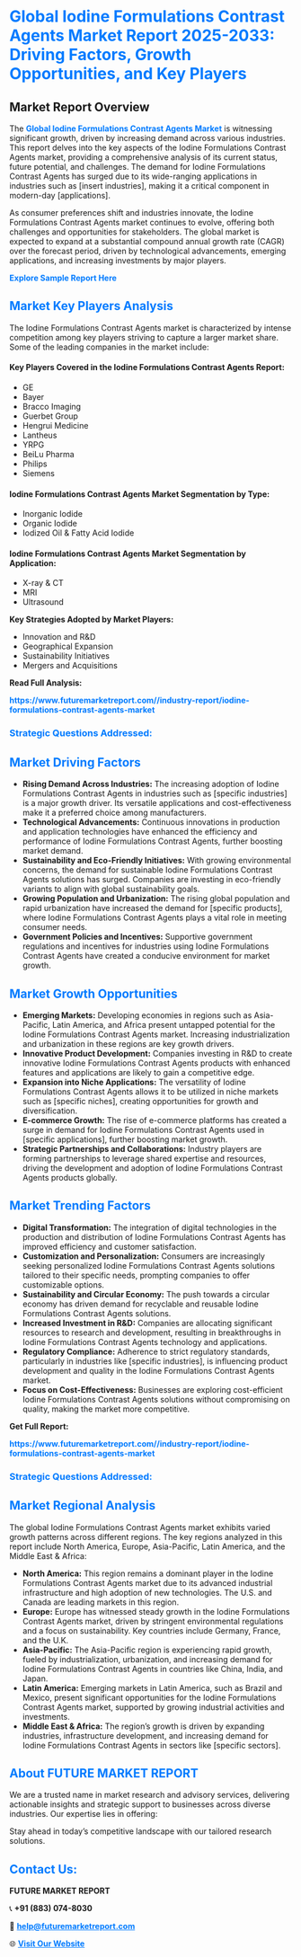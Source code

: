 <h1 style="color: #007BFF;">Global Iodine Formulations Contrast Agents Market Report 2025-2033: Driving Factors, Growth Opportunities, and Key Players</h1>

<section id="overview">
<h2>Market Report Overview</h2>
<p>The <a href="https://www.futuremarketreport.com//industry-report/iodine-formulations-contrast-agents-market" style="color: #007BFF; text-decoration: none;"><strong>Global Iodine Formulations Contrast Agents Market</strong></a> is witnessing significant growth, driven by increasing demand across various industries. This report delves into the key aspects of the Iodine Formulations Contrast Agents market, providing a comprehensive analysis of its current status, future potential, and challenges. The demand for Iodine Formulations Contrast Agents has surged due to its wide-ranging applications in industries such as [insert industries], making it a critical component in modern-day [applications].</p>
<p>As consumer preferences shift and industries innovate, the Iodine Formulations Contrast Agents market continues to evolve, offering both challenges and opportunities for stakeholders. The global market is expected to expand at a substantial compound annual growth rate (CAGR) over the forecast period, driven by technological advancements, emerging applications, and increasing investments by major players.</p>
</section>

<section id="overview">
<p><a href="https://www.futuremarketreport.com//request-sample/reportId=48064" style="color: #007BFF; text-decoration: none;"><strong>Explore Sample Report Here</strong></a></p>
</section>

<section id="key-players">
<h2 style="color: #007BFF;">Market Key Players Analysis</h2>
<p>The Iodine Formulations Contrast Agents market is characterized by intense competition among key players striving to capture a larger market share. Some of the leading companies in the market include:</p>
<h4>Key Players Covered in the Iodine Formulations Contrast Agents Report:</h4>
<ul><li>GE</li><li>Bayer</li><li>Bracco Imaging</li><li>Guerbet Group</li><li>Hengrui Medicine</li><li>Lantheus</li><li>YRPG</li><li>BeiLu Pharma</li><li>Philips</li><li>Siemens</li></ul>
<h4>Iodine Formulations Contrast Agents Market Segmentation by Type:</h4>
<ul><li>Inorganic Iodide</li><li>Organic Iodide</li><li>Iodized Oil &amp; Fatty Acid Iodide</li></ul>

<h4>Iodine Formulations Contrast Agents Market Segmentation by Application:</h4>
<ul><li>X-ray &amp; CT</li><li>MRI</li><li>Ultrasound</li></ul>
<p><strong>Key Strategies Adopted by Market Players:</strong></p>
<ul>
<li>Innovation and R&D</li>
<li>Geographical Expansion</li>
<li>Sustainability Initiatives</li>
<li>Mergers and Acquisitions</li>
</ul>
</section>

<section>
<p><strong>Read Full Analysis: </strong></p><a href="https://www.futuremarketreport.com//industry-report/iodine-formulations-contrast-agents-market" style="color: #007BFF; text-decoration: none;"><strong>https://www.futuremarketreport.com//industry-report/iodine-formulations-contrast-agents-market</strong></a>
<h3 style="color: #007BFF;">Strategic Questions Addressed:</h3>
</section>

<section id="driving-factors">
<h2 style="color: #007BFF;">Market Driving Factors</h2>
<ul>
<li><strong>Rising Demand Across Industries:</strong> The increasing adoption of Iodine Formulations Contrast Agents in industries such as [specific industries] is a major growth driver. Its versatile applications and cost-effectiveness make it a preferred choice among manufacturers.</li>
<li><strong>Technological Advancements:</strong> Continuous innovations in production and application technologies have enhanced the efficiency and performance of Iodine Formulations Contrast Agents, further boosting market demand.</li>
<li><strong>Sustainability and Eco-Friendly Initiatives:</strong> With growing environmental concerns, the demand for sustainable Iodine Formulations Contrast Agents solutions has surged. Companies are investing in eco-friendly variants to align with global sustainability goals.</li>
<li><strong>Growing Population and Urbanization:</strong> The rising global population and rapid urbanization have increased the demand for [specific products], where Iodine Formulations Contrast Agents plays a vital role in meeting consumer needs.</li>
<li><strong>Government Policies and Incentives:</strong> Supportive government regulations and incentives for industries using Iodine Formulations Contrast Agents have created a conducive environment for market growth.</li>
</ul>
</section>

<section id="growth-opportunities">
<h2 style="color: #007BFF;">Market Growth Opportunities</h2>
<ul>
<li><strong>Emerging Markets:</strong> Developing economies in regions such as Asia-Pacific, Latin America, and Africa present untapped potential for the Iodine Formulations Contrast Agents market. Increasing industrialization and urbanization in these regions are key growth drivers.</li>
<li><strong>Innovative Product Development:</strong> Companies investing in R&D to create innovative Iodine Formulations Contrast Agents products with enhanced features and applications are likely to gain a competitive edge.</li>
<li><strong>Expansion into Niche Applications:</strong> The versatility of Iodine Formulations Contrast Agents allows it to be utilized in niche markets such as [specific niches], creating opportunities for growth and diversification.</li>
<li><strong>E-commerce Growth:</strong> The rise of e-commerce platforms has created a surge in demand for Iodine Formulations Contrast Agents used in [specific applications], further boosting market growth.</li>
<li><strong>Strategic Partnerships and Collaborations:</strong> Industry players are forming partnerships to leverage shared expertise and resources, driving the development and adoption of Iodine Formulations Contrast Agents products globally.</li>
</ul>
</section>

<section id="trending-factors">
<h2 style="color: #007BFF;">Market Trending Factors</h2>
<ul>
<li><strong>Digital Transformation:</strong> The integration of digital technologies in the production and distribution of Iodine Formulations Contrast Agents has improved efficiency and customer satisfaction.</li>
<li><strong>Customization and Personalization:</strong> Consumers are increasingly seeking personalized Iodine Formulations Contrast Agents solutions tailored to their specific needs, prompting companies to offer customizable options.</li>
<li><strong>Sustainability and Circular Economy:</strong> The push towards a circular economy has driven demand for recyclable and reusable Iodine Formulations Contrast Agents solutions.</li>
<li><strong>Increased Investment in R&D:</strong> Companies are allocating significant resources to research and development, resulting in breakthroughs in Iodine Formulations Contrast Agents technology and applications.</li>
<li><strong>Regulatory Compliance:</strong> Adherence to strict regulatory standards, particularly in industries like [specific industries], is influencing product development and quality in the Iodine Formulations Contrast Agents market.</li>
<li><strong>Focus on Cost-Effectiveness:</strong> Businesses are exploring cost-efficient Iodine Formulations Contrast Agents solutions without compromising on quality, making the market more competitive.</li>
</ul>
</section>

<section>
<p><strong>Get Full Report: </strong></p><a href="https://www.futuremarketreport.com//industry-report/iodine-formulations-contrast-agents-market" style="color: #007BFF; text-decoration: none;"><strong>https://www.futuremarketreport.com//industry-report/iodine-formulations-contrast-agents-market</strong></a>
<h3 style="color: #007BFF;">Strategic Questions Addressed:</h3>
</section>


<section id="regional-analysis">
<h2 style="color: #007BFF;">Market Regional Analysis</h2>
<p>The global Iodine Formulations Contrast Agents market exhibits varied growth patterns across different regions. The key regions analyzed in this report include North America, Europe, Asia-Pacific, Latin America, and the Middle East & Africa:</p>
<ul>
<li><strong>North America:</strong> This region remains a dominant player in the Iodine Formulations Contrast Agents market due to its advanced industrial infrastructure and high adoption of new technologies. The U.S. and Canada are leading markets in this region.</li>
<li><strong>Europe:</strong> Europe has witnessed steady growth in the Iodine Formulations Contrast Agents market, driven by stringent environmental regulations and a focus on sustainability. Key countries include Germany, France, and the U.K.</li>
<li><strong>Asia-Pacific:</strong> The Asia-Pacific region is experiencing rapid growth, fueled by industrialization, urbanization, and increasing demand for Iodine Formulations Contrast Agents in countries like China, India, and Japan.</li>
<li><strong>Latin America:</strong> Emerging markets in Latin America, such as Brazil and Mexico, present significant opportunities for the Iodine Formulations Contrast Agents market, supported by growing industrial activities and investments.</li>
<li><strong>Middle East & Africa:</strong> The region’s growth is driven by expanding industries, infrastructure development, and increasing demand for Iodine Formulations Contrast Agents in sectors like [specific sectors].</li>
</ul>
</section>

<footer>
<h2 style="color: #007BFF;">About FUTURE MARKET REPORT</h2>
<p>We are a trusted name in market research and advisory services, delivering actionable insights and strategic support to businesses across diverse industries. Our expertise lies in offering:</p>

<p>Stay ahead in today’s competitive landscape with our tailored research solutions.</p>

<h2 style="color: #007BFF;">Contact Us:</h2>
<p><strong>FUTURE MARKET REPORT</strong></p>
<p>📞 <strong>+91 (883) 074-8030</strong></p>
<p>📧 <strong><a href="mailto:help@futuremarketreport.com" style="color: #007BFF;">help@futuremarketreport.com</a></strong></p>
<p>🌐 <strong><a href="https://www.futuremarketreport.com/" style="color: #007BFF;">Visit Our Website</a></strong></p>
</footer>